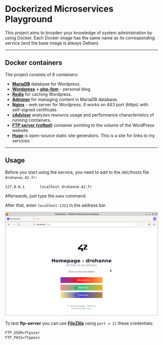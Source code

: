 # Dockerized Microservices Playground

This project aims to broaden your knowledge of system administration by using Docker. Each Docker image has the same name as its corresponding service (and the base image is always Debian).

---
## Docker containers
The project consists of 8 containers:
- [**MariaDB**](https://mariadb.org/) database for Wordpress.
- [**Wordpress**](https://wordpress.org/) **+** [**php-fpm**](https://www.php.net/manual/en/install.fpm.php) - personal blog.
- [**Redis**](https://redis.io/) for caching Wordpress.
- [**Adminer**](https://www.adminer.org/) for managing content in MariaDB database.
- [**Nginx**](https://www.nginx.com/) - web server for Wordpress. It works on 443 port (https) with self-signed certificate.
- [**cAdvisor**](https://github.com/google/cadvisor) analyzes resource usage and performance characteristics of running containers.
- [**FTP server (vsftpd)**](https://security.appspot.com/vsftpd.html) container pointing to the volume of the WordPress website.
- [**Hugo**](https://gohugo.io/) is open-source static site generators. This is a site for links to my services.

---
## Usage
Before you start using the service, you need to add to the /etc/hosts file 
`drohanne.42.fr`:
```bash
127.0.0.1       localhost drohanne.42.fr
```

Afterwards, just type the `make` command.

After that, enter `localhost:1313` in the address bar.

![MapDraw](images/Site.png)

To test **ftp-server** you can use [**FileZilla**](https://filezilla-project.org/) using `port = 21` these credentials:
```
FTP_USER=ftpuser
FTP_PASS=ftppass
```
